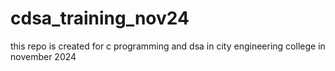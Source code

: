 # cdsa_training_nov24
this repo is created for c programming and dsa in city engineering college in november 2024
